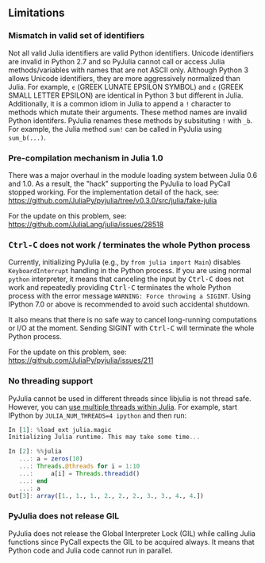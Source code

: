 Limitations
------------

### Mismatch in valid set of identifiers

Not all valid Julia identifiers are valid Python identifiers.  Unicode
identifiers are invalid in Python 2.7 and so PyJulia cannot call or
access Julia methods/variables with names that are not ASCII only.
Although Python 3 allows Unicode identifiers, they are more
aggressively normalized than Julia.  For example, `ϵ` (GREEK LUNATE
EPSILON SYMBOL) and `ε` (GREEK SMALL LETTER EPSILON) are identical in
Python 3 but different in Julia.  Additionally, it is a common idiom
in Julia to append a `!` character to methods which mutate their
arguments.  These method names are invalid Python identifers.
PyJulia renames these methods by subsituting `!` with `_b`.  For
example, the Julia method `sum!` can be called in PyJulia using
`sum_b(...)`.

### Pre-compilation mechanism in Julia 1.0

There was a major overhaul in the module loading system between Julia
0.6 and 1.0.  As a result, the "hack" supporting the PyJulia to load
PyCall stopped working.  For the implementation detail of the hack,
see: <https://github.com/JuliaPy/pyjulia/tree/v0.3.0/src/julia/fake-julia>

For the update on this problem, see:
<https://github.com/JuliaLang/julia/issues/28518>

### <kbd>Ctrl-C</kbd> does not work / terminates the whole Python process

Currently, initializing PyJulia (e.g., by `from julia import Main`)
disables `KeyboardInterrupt` handling in the Python process.  If you
are using normal `python` interpreter, it means that canceling the
input by <kbd>Ctrl-C</kbd> does not work and repeatedly providing
<kbd>Ctrl-C</kbd> terminates the whole Python process with the error
message `WARNING: Force throwing a SIGINT`.  Using IPython 7.0 or
above is recommended to avoid such accidental shutdown.

It also means that there is no safe way to cancel long-running
computations or I/O at the moment.  Sending SIGINT with
<kbd>Ctrl-C</kbd> will terminate the whole Python process.

For the update on this problem, see:
<https://github.com/JuliaPy/pyjulia/issues/211>

### No threading support

PyJulia cannot be used in different threads since libjulia is not
thread safe.  However, you can
[use multiple threads within Julia](https://docs.julialang.org/en/v1.0/manual/parallel-computing/#Multi-Threading-(Experimental)-1).
For example, start IPython by `JULIA_NUM_THREADS=4 ipython` and then
run:

```julia
In [1]: %load_ext julia.magic
Initializing Julia runtime. This may take some time...

In [2]: %%julia
   ...: a = zeros(10)
   ...: Threads.@threads for i = 1:10
   ...:     a[i] = Threads.threadid()
   ...: end
   ...: a
Out[3]: array([1., 1., 1., 2., 2., 2., 3., 3., 4., 4.])
```

### PyJulia does not release GIL

PyJulia does not release the Global Interpreter Lock (GIL) while
calling Julia functions since PyCall expects the GIL to be acquired
always.  It means that Python code and Julia code cannot run in
parallel.
